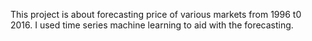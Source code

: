 This project is about forecasting price of various markets from 1996 t0 2016.
I used time series machine learning to aid with the forecasting. 
